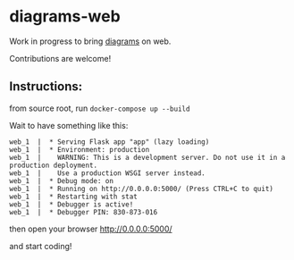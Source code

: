 # diagrams-web
Work in progress to bring [diagrams](https://github.com/mingrammer/diagrams) on web.

Contributions are welcome!


## Instructions:
from source root, run `docker-compose up --build`

Wait to have something like this:
```shell
web_1  |  * Serving Flask app "app" (lazy loading)
web_1  |  * Environment: production
web_1  |    WARNING: This is a development server. Do not use it in a production deployment.
web_1  |    Use a production WSGI server instead.
web_1  |  * Debug mode: on
web_1  |  * Running on http://0.0.0.0:5000/ (Press CTRL+C to quit)
web_1  |  * Restarting with stat
web_1  |  * Debugger is active!
web_1  |  * Debugger PIN: 830-873-016
```
then open your browser http://0.0.0.0:5000/

and start coding!
